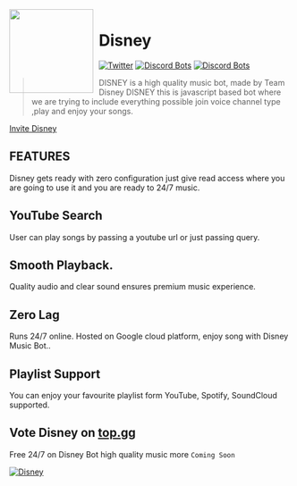 <img width="150" height="150" align="left" style="float: left; margin: 0 10px 0 0;" img src="https://cdn.discordapp.com/attachments/848327368241971246/855459758081179678/20210610_063506.png">  

# Disney

<a href="https://twitter.com/intent/tweet?text=Wow:&url=https%3A%2F%2Fdiscord.gg%2FJZ3UbCXPMg"><img alt="Twitter" src="https://img.shields.io/twitter/url?color=green&label=Discord&logo=Discord&style=plastic&url=https%3A%2F%2Fdiscord.gg%2FJZ3UbCXPMg"></a>
[![Discord Bots](https://top.gg/api/widget/status/826795830111109153.svg)](https://top.gg/bot/826795830111109153)
[![Discord Bots](https://top.gg/api/widget/owner/826795830111109153.svg)](https://top.gg/bot/826795830111109153)

>  DISNEY  is a  high quality music bot, made by Team Disney DISNEY this is javascript based bot where we are trying to include everything possible join voice channel type  ,play and enjoy your songs.

[Invite Disney](https://discord.com/oauth2/authorize?client_id=826795830111109153&permissions=37080128&scope=bot)

## FEATURES
Disney gets ready with zero configuration just give read access where you are going to use it and you are ready to 24/7 music.

## YouTube Search
User can play songs by passing a youtube url or just passing query.

## Smooth Playback.
Quality audio and clear sound ensures premium music experience.
## Zero Lag
Runs 24/7 online. Hosted on Google cloud platform, enjoy song with Disney Music Bot..

## Playlist Support
You can enjoy your favourite playlist form YouTube, Spotify, SoundCloud supported.


## Vote Disney on [top.gg](https://top.gg/bot/826795830111109153)

Free 24/7 on Disney Bot high quality music more `Coming Soon`

<a href="https://top.gg/bot/826795830111109153">
  <img src="https://top.gg/api/widget/826795830111109153.svg" alt="Disney" />
  </a>
